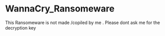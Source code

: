 # WannaCry_Ransomeware
This Ransomeware is not made /copiled by me . Please dont ask me for the decryption key
